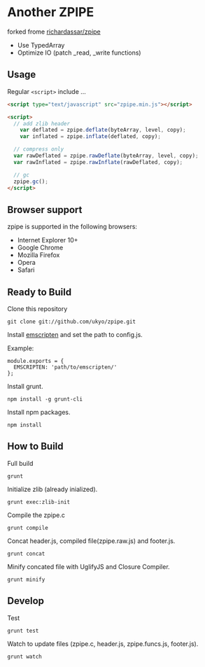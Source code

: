 # Another ZPIPE

forked frome [richardassar/zpipe](https://github.com/richardassar/zpipe)

* Use TypedArray
* Optimize IO (patch _read, _write functions)

## Usage

Regular `<script>` include ...

``` html
<script type="text/javascript" src="zpipe.min.js"></script>

<script>
  // add zlib header
	var deflated = zpipe.deflate(byteArray, level, copy);
	var inflated = zpipe.inflate(deflated, copy);

  // compress only
  var rawDeflated = zpipe.rawDeflate(byteArray, level, copy);
  var rawInflated = zpipe.rawInflate(rawDeflated, copy);

  // gc
  zpipe.gc();
</script>
```

## Browser support

zpipe is supported in the following browsers:

* Internet Explorer 10+
* Google Chrome
* Mozilla Firefox
* Opera
* Safari

## Ready to Build

Clone this repository

```
git clone git://github.com/ukyo/zpipe.git
```

Install [emscripten](https://github.com/kripken/emscripten) and set the path to config.js.

Example:

```
module.exports = {
  EMSCRIPTEN: 'path/to/emscripten/'
};
```

Install grunt.

```
npm install -g grunt-cli
```

Install npm packages.

```
npm install
```

## How to Build

Full build

```
grunt
```

Initialize zlib (already inialized).

```
grunt exec:zlib-init
```

Compile the zpipe.c

```
grunt compile
```

Concat header.js, compiled file(zpipe.raw.js) and footer.js.

```
grunt concat
```

Minify concated file with UglifyJS and Closure Compiler.

```
grunt minify
```

## Develop

Test

```
grunt test
```

Watch to update files (zpipe.c, header.js, zpipe.funcs.js, footer.js).

```
grunt watch
```